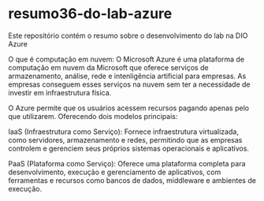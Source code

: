 # resumo36-do-lab-azure
Este repositório contém o resumo sobre o desenvolvimento do lab na DIO Azure

O que é computação em nuvem:
O Microsoft Azure é uma plataforma de computação em nuvem da Microsoft que oferece serviços de armazenamento, análise, rede e intenligência artificial para empresas. As empresas conseguem esses serviços na nuvem sem ter a necessidade de investir em infraestrutura física.

O Azure permite que os usuários acessem recursos pagando apenas pelo que utilizarem. Oferecendo dois modelos principais:

IaaS (Infraestrutura como Serviço):
Fornece infraestrutura virtualizada, como servidores, armazenamento e redes, permitindo que as empresas controlem e gerenciem seus próprios sistemas operacionais e aplicativos. 

PaaS (Plataforma como Serviço):
Oferece uma plataforma completa para desenvolvimento, execução e gerenciamento de aplicativos, com ferramentas e recursos como bancos de dados, middleware e ambientes de execução. 
